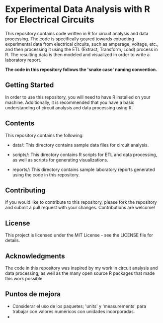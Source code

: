 # Experimental Data Analysis with R for Electrical Circuits

This repository contains code written in R for circuit analysis and data processing. The code is specifically geared towards extracting experimental data from electrical circuits, such as amperage, voltage, etc., and then processing it using the ETL (Extract, Transform, Load) process in R. The resulting data is then modeled and visualized in order to write a laboratory report.

**The code in this repository follows the 'snake case' naming convention.**

## Getting Started

In order to use this repository, you will need to have R installed on your machine. Additionally, it is recommended that you have a basic understanding of circuit analysis and data processing using R.

## Contents

This repository contains the following:

-   data/: This directory contains sample data files for circuit analysis.

-   scripts/: This directory contains R scripts for ETL and data processing, as well as scripts for generating visualizations.

-   reports/: This directory contains sample laboratory reports generated using the code in this repository.

## Contributing

If you would like to contribute to this repository, please fork the repository and submit a pull request with your changes. Contributions are welcome!

## License

This project is licensed under the MIT License - see the LICENSE file for details.

## Acknowledgments

The code in this repository was inspired by my work in circuit analysis and data processing, as well as the many open source R packages that made this work possible.

## Puntos de mejora
- Considerar el uso de los paquetes; 'units' y 'measurements' para trabajar con valores numéricos con unidades incorporadas.
- 
